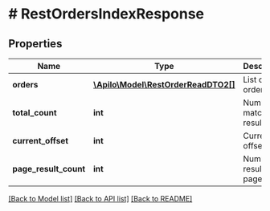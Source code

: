 # # RestOrdersIndexResponse

## Properties

Name | Type | Description | Notes
------------ | ------------- | ------------- | -------------
**orders** | [**\Apilo\Model\RestOrderReadDTO2[]**](RestOrderReadDTO2.md) | List of orders | [optional]
**total_count** | **int** | Number of matching results | [optional]
**current_offset** | **int** | Current list offset | [optional]
**page_result_count** | **int** | Number of results per page | [optional]

[[Back to Model list]](../../README.md#models) [[Back to API list]](../../README.md#endpoints) [[Back to README]](../../README.md)
